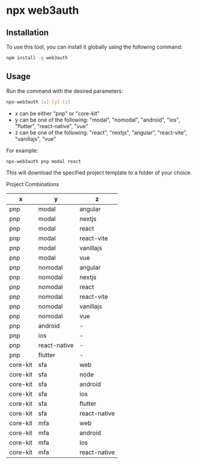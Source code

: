 # npx web3auth

## Installation

To use this tool, you can install it globally using the following command:

```bash
npm install -g web3auth
```

## Usage

Run the command with the desired parameters:

```bash
npx-web3auth [x] [y] [z]
```

- x can be either "pnp" or "core-kit"
- y can be one of the following: "modal", "nomodal", "android", "ios", "flutter", "react-native", "vue"
- z can be one of the following: "react", "nextjs", "angular", "react-vite", "vanillajs", "vue"

For example:

```bash
npx-web3auth pnp modal react
```

This will download the specified project template to a folder of your choice.

Project Combinations

| x        | y            | z            |
| -------- | ------------ | ------------ |
| pnp      | modal        | angular      |
| pnp      | modal        | nextjs       |
| pnp      | modal        | react        |
| pnp      | modal        | react-vite   |
| pnp      | modal        | vanillajs    |
| pnp      | modal        | vue          |
| pnp      | nomodal      | angular      |
| pnp      | nomodal      | nextjs       |
| pnp      | nomodal      | react        |
| pnp      | nomodal      | react-vite   |
| pnp      | nomodal      | vanillajs    |
| pnp      | nomodal      | vue          |
| pnp      | android      | -            |
| pnp      | ios          | -            |
| pnp      | react-native | -            |
| pnp      | flutter      | -            |
| core-kit | sfa          | web          |
| core-kit | sfa          | node         |
| core-kit | sfa          | android      |
| core-kit | sfa          | ios          |
| core-kit | sfa          | flutter      |
| core-kit | sfa          | react-native |
| core-kit | mfa          | web          |
| core-kit | mfa          | android      |
| core-kit | mfa          | ios          |
| core-kit | mfa          | react-native |
